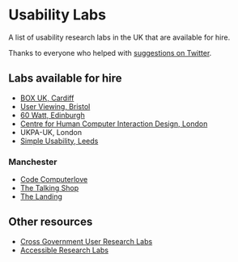 # Usability Labs

A list of usability research labs in the UK that are available for hire.

Thanks to everyone who helped with [suggestions on Twitter](https://twitter.com/benjystanton/status/702992066004066305).

## Labs available for hire

- [BOX UK, Cardiff](https://www.boxuk.com/)
- [User Viewing, Bristol](http://www.userviewing.co.uk/)
- [60 Watt, Edinburgh](http://www.60wattresearch.co.uk/)
- [Centre for Human Computer Interaction Design, London](http://www.city.ac.uk/centre-for-human-computer-interaction-design)
- UKPA-UK, London
- [Simple Usability, Leeds](http://www.simpleusability.com/)

### Manchester
- [Code Computerlove](http://www.codecomputerlove.com/)
- [The Talking Shop](http://www.thetalkingshop.co.uk/studios/)
- [The Landing](http://www.thelanding.org.uk/interactive-media-labs)

## Other resources
- [Cross Government User Research Labs](https://userresearchmethods.hackpad.com/Cross-Government-User-Research-Labs-5sU2IQF7ldF)
- [Accessible Research Labs](https://userresearchmethods.hackpad.com/Accessible-Research-Labs-vsDQUx7RqnP)

